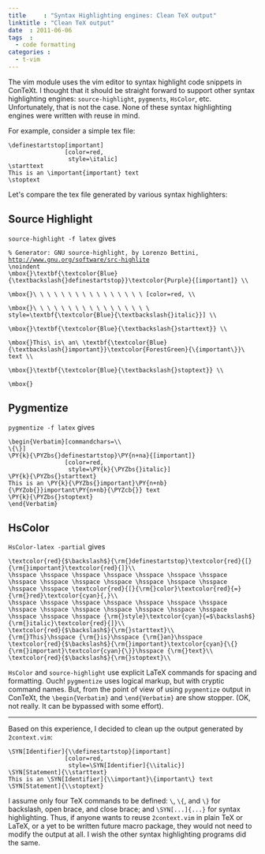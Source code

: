 ```yaml
---
title     : "Syntax Highlighting engines: Clean TeX output"
linktitle : "Clean TeX output"
date  : 2011-06-06
tags  :
  - code formatting
categories :
  - t-vim 
---
```


The vim module uses the vim editor to syntax highlight code snippets in
ConTeXt. I thought that it should be straight forward to support other syntax
highlighting engines: `source-highlight`, `pygments`, `HsColor`, etc. Unfortunately,
that is not the case. None of these syntax highlighting engines were written
with reuse in mind.

<!--more-->

For example, consider a simple tex file:

```
\definestartstop[important]
                [color=red,
                 style=\italic]
\starttext
This is an \important{important} text
\stoptext
```

Let's compare the tex file generated by various syntax highlighters:

## Source Highlight

`source-highlight -f latex` gives

<!--
```
% Generator: GNU source-highlight, by Lorenzo Bettini, http://www.gnu.org/software/src-highlite
\noindent
\mbox{}\textbf{\textcolor{Blue}{\textbackslash{}definestartstop}}\textcolor{Purple}{[important]} \\
 
\mbox{}\ \ \ \ \ \ \ \ \ \ \ \ \ \ \ \ [color=red, \\
 
\mbox{}\ \ \ \ \ \ \ \ \ \ \ \ \ \ \ \ \ style=\textbf{\textcolor{Blue}{\textbackslash{}italic}}] \\
 
\mbox{}\textbf{\textcolor{Blue}{\textbackslash{}starttext}} \\
 
\mbox{}This\ is\ an\ \textbf{\textcolor{Blue}{\textbackslash{}important}}\textcolor{ForestGreen}{\{important\}}\ text \\
 
\mbox{}\textbf{\textcolor{Blue}{\textbackslash{}stoptext}} \\
 
\mbox{}
```
-->

<pre><code>% Generator: GNU source-highlight, by Lorenzo Bettini, <a href="http://www.gnu.org/software/src-highlite">http://www.gnu.org/software/src-highlite</a>
<span class="Statement">\noindent</span>
<span class="Statement">\mbox</span>{}<span class="Statement">\textbf</span>{<span class="Statement">\textcolor</span>{Blue}{<span class="Statement">\textbackslash</span>{}definestartstop}}<span class="Statement">\textcolor</span>{Purple}{[important]} <span class="Special">\\</span>

<span class="Statement">\mbox</span>{}<span class="Special">\ \ \ \ \ \ \ \ \ \ \ \ \ \ \ \ </span>[color=red, <span class="Special">\\</span>

<span class="Statement">\mbox</span>{}<span class="Special">\ \ \ \ \ \ \ \ \ \ \ \ \ \ \ \ \ </span>style=<span class="Statement">\textbf</span>{<span class="Statement">\textcolor</span>{Blue}{<span class="Statement">\textbackslash</span>{}italic}}] <span class="Special">\\</span>

<span class="Statement">\mbox</span>{}<span class="Statement">\textbf</span>{<span class="Statement">\textcolor</span>{Blue}{<span class="Statement">\textbackslash</span>{}starttext}} <span class="Special">\\</span>

<span class="Statement">\mbox</span>{}This<span class="Special">\ </span>is<span class="Special">\ </span>an<span class="Special">\ </span><span class="Statement">\textbf</span>{<span class="Statement">\textcolor</span>{Blue}{<span class="Statement">\textbackslash</span>{}important}}<span class="Statement">\textcolor</span>{ForestGreen}{<span class="Special">\{</span>important<span class="Special">\}</span>}<span class="Special">\ </span>text <span class="Special">\\</span>

<span class="Statement">\mbox</span>{}<span class="Statement">\textbf</span>{<span class="Statement">\textcolor</span>{Blue}{<span class="Statement">\textbackslash</span>{}stoptext}} <span class="Special">\\</span>

<span class="Statement">\mbox</span>{}</code></pre>

## Pygmentize

`pygmentize -f latex` gives

<!--
```
\begin{Verbatim}[commandchars=\\
\{\}]
\PY{k}{\PYZbs{}definestartstop}\PY{n+na}{[important]}
                [color=red,
                 style=\PY{k}{\PYZbs{}italic}]
\PY{k}{\PYZbs{}starttext}
This is an \PY{k}{\PYZbs{}important}\PY{n+nb}{\PYZob{}}important\PY{n+nb}{\PYZcb{}} text
\PY{k}{\PYZbs{}stoptext}
\end{Verbatim}
```
-->

<pre><code><span class="Statement">\begin</span>{Verbatim}[commandchars=<span class="Special">\\</span>
<span class="Special">\{\}</span>]
<span class="Statement">\PY</span>{k}{<span class="Statement">\PYZbs</span>{}definestartstop}<span class="Statement">\PY</span>{n+na}{[important]}
                [color=red,
                 style=<span class="Statement">\PY</span>{k}{<span class="Statement">\PYZbs</span>{}italic}]
<span class="Statement">\PY</span>{k}{<span class="Statement">\PYZbs</span>{}starttext}
This is an <span class="Statement">\PY</span>{k}{<span class="Statement">\PYZbs</span>{}important}<span class="Statement">\PY</span>{n+nb}{<span class="Statement">\PYZob</span>{}}important<span class="Statement">\PY</span>{n+nb}{<span class="Statement">\PYZcb</span>{}} text
<span class="Statement">\PY</span>{k}{<span class="Statement">\PYZbs</span>{}stoptext}
<span class="Statement">\end</span>{Verbatim}</code></pre>

## HsColor

`HsColor-latex -partial` gives

<!--
```
\textcolor{red}{$\backslash$}{\rm{}definestartstop}\textcolor{red}{[}{\rm{}important}\textcolor{red}{]}\\
\hsspace \hsspace \hsspace \hsspace \hsspace \hsspace \hsspace \hsspace \hsspace \hsspace \hsspace \hsspace \hsspace \hsspace \hsspace \hsspace \textcolor{red}{[}{\rm{}color}\textcolor{red}{=}{\rm{}red}\textcolor{cyan}{,}\\
\hsspace \hsspace \hsspace \hsspace \hsspace \hsspace \hsspace \hsspace \hsspace \hsspace \hsspace \hsspace \hsspace \hsspace \hsspace \hsspace \hsspace {\rm{}style}\textcolor{cyan}{=$\backslash$}{\rm{}italic}\textcolor{red}{]}\\
\textcolor{red}{$\backslash$}{\rm{}starttext}\\
{\rm{}This}\hsspace {\rm{}is}\hsspace {\rm{}an}\hsspace \textcolor{red}{$\backslash$}{\rm{}important}\textcolor{cyan}{\{}{\rm{}important}\textcolor{cyan}{\}}\hsspace {\rm{}text}\\
\textcolor{red}{$\backslash$}{\rm{}stoptext}\\
```
-->

<pre><code><span class="Statement">\textcolor</span>{red}{<span class="String">$</span><span class="Statement">\backslash</span><span class="String">$</span>}{<span class="Statement">\rm</span>{}definestartstop}<span class="Statement">\textcolor</span>{red}{[}{<span class="Statement">\rm</span>{}important}<span class="Statement">\textcolor</span>{red}{]}<span class="Special">\\</span>
<span class="Statement">\hsspace</span> <span class="Statement">\hsspace</span> <span class="Statement">\hsspace</span> <span class="Statement">\hsspace</span> <span class="Statement">\hsspace</span> <span class="Statement">\hsspace</span> <span class="Statement">\hsspace</span> <span class="Statement">\hsspace</span> <span class="Statement">\hsspace</span> <span class="Statement">\hsspace</span> <span class="Statement">\hsspace</span> <span class="Statement">\hsspace</span> <span class="Statement">\hsspace</span> <span class="Statement">\hsspace</span> <span class="Statement">\hsspace</span> <span class="Statement">\hsspace</span> <span class="Statement">\textcolor</span>{red}{[}{<span class="Statement">\rm</span>{}color}<span class="Statement">\textcolor</span>{red}{=}{<span class="Statement">\rm</span>{}red}<span class="Statement">\textcolor</span>{cyan}{,}<span class="Special">\\</span>
<span class="Statement">\hsspace</span> <span class="Statement">\hsspace</span> <span class="Statement">\hsspace</span> <span class="Statement">\hsspace</span> <span class="Statement">\hsspace</span> <span class="Statement">\hsspace</span> <span class="Statement">\hsspace</span> <span class="Statement">\hsspace</span> <span class="Statement">\hsspace</span> <span class="Statement">\hsspace</span> <span class="Statement">\hsspace</span> <span class="Statement">\hsspace</span> <span class="Statement">\hsspace</span> <span class="Statement">\hsspace</span> <span class="Statement">\hsspace</span> <span class="Statement">\hsspace</span> <span class="Statement">\hsspace</span> {<span class="Statement">\rm</span>{}style}<span class="Statement">\textcolor</span>{cyan}{=<span class="String">$</span><span class="Statement">\backslash</span><span class="String">$</span>}{<span class="Statement">\rm</span>{}italic}<span class="Statement">\textcolor</span>{red}{]}<span class="Special">\\</span>
<span class="Statement">\textcolor</span>{red}{<span class="String">$</span><span class="Statement">\backslash</span><span class="String">$</span>}{<span class="Statement">\rm</span>{}starttext}<span class="Special">\\</span>
{<span class="Statement">\rm</span>{}This}<span class="Statement">\hsspace</span> {<span class="Statement">\rm</span>{}is}<span class="Statement">\hsspace</span> {<span class="Statement">\rm</span>{}an}<span class="Statement">\hsspace</span> <span class="Statement">\textcolor</span>{red}{<span class="String">$</span><span class="Statement">\backslash</span><span class="String">$</span>}{<span class="Statement">\rm</span>{}important}<span class="Statement">\textcolor</span>{cyan}{<span class="Special">\{</span>}{<span class="Statement">\rm</span>{}important}<span class="Statement">\textcolor</span>{cyan}{<span class="Special">\}</span>}<span class="Statement">\hsspace</span> {<span class="Statement">\rm</span>{}text}<span class="Special">\\</span>
<span class="Statement">\textcolor</span>{red}{<span class="String">$</span><span class="Statement">\backslash</span><span class="String">$</span>}{<span class="Statement">\rm</span>{}stoptext}<span class="Special">\\</span></code></pre>

`HsColor` and `source-highlight` use explicit LaTeX commands for spacing and formatting. Ouch! `pygmentize` uses logical markup, but with cryptic command names. But, from the point of view of using `pygmentize` output in ConTeXt, the `\begin{Verbatim}` and `\end{Verbatim}` are show stopper. (OK, not really. It can be bypassed with some effort).

---

Based on this experience, I decided to clean up the output generated by `2context.vim`:

<!--
```
\SYN[Identifier]{\\definestartstop}[important]
                [color=red,
                 style=\SYN[Identifier]{\\italic}]
\SYN[Statement]{\\starttext}
This is an \SYN[Identifier]{\\important}\{important\} text
\SYN[Statement]{\\stoptext}
```
-->

<pre><code><span class="Statement">\SYN</span><span class="Delimiter">[</span>Identifier<span class="Delimiter">]{</span><span class="Special">\\</span>definestartstop<span class="Delimiter">}[</span>important<span class="Delimiter">]</span>
                <span class="Delimiter">[</span>color=red,
                 style=<span class="Statement">\SYN</span><span class="Delimiter">[</span>Identifier<span class="Delimiter">]{</span><span class="Special">\\</span>italic<span class="Delimiter">}]</span>
<span class="Statement">\SYN</span><span class="Delimiter">[</span>Statement<span class="Delimiter">]{</span><span class="Special">\\</span>starttext<span class="Delimiter">}</span>
This is an <span class="Statement">\SYN</span><span class="Delimiter">[</span>Identifier<span class="Delimiter">]{</span><span class="Special">\\</span>important<span class="Delimiter">}</span><span class="Special">\{</span>important<span class="Special">\}</span> text
<span class="Statement">\SYN</span><span class="Delimiter">[</span>Statement<span class="Delimiter">]{</span><span class="Special">\\</span>stoptext<span class="Delimiter">}</span></code></pre>

I assume only four TeX commands to be defined: `\`, `\{`, and `\}` for
backslash, open brace, and close brace; and `\SYN[...]{...}` for syntax
highlighting. Thus, if anyone wants to reuse `2context.vim` in plain TeX or
LaTeX, or a yet to be written future macro package, they would not need to
modify the output at all. I wish the other syntax highlighting programs did
the same.
